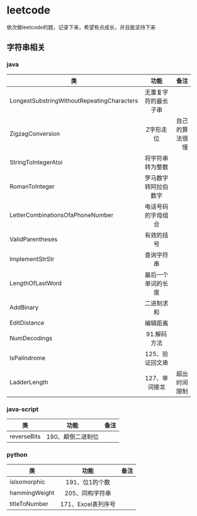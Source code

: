 # leetcode
依次做leetcode的题，记录下来，希望有点成长，并且能坚持下来

## 字符串相关

### java
| 类   |      功能      |  备注 |
|----------|:-------------:|------:|
| LongestSubstringWithoutRepeatingCharacters |  无重复字符的最长子串 |  |
| ZigzagConversion |  Z字形走位 | 自己的算法很慢 |
| StringToIntegerAtoi |  将字符串转为整数 |  |
| RomanToInteger |  罗马数字转阿拉伯数字 |  |
| LetterCombinationsOfaPhoneNumber |  电话号码的字母组合 |  |
| ValidParentheses |  有效的括号 |  |
| ImplementStrStr |  查询字符串 |  |
| LengthOfLastWord |  最后一个单词的长度 |  |
| AddBinary |  二进制求和 |  |
| EditDistance |  编辑距离 |  |
| NumDecodings |  91.解码方法 |  |
| IsPalindrome |  125、验证回文串 |  |
| LadderLength |  127、单词接龙 | 超出时间限制 |


### java-script
| 类   |      功能      |  备注 |
|----------|:-------------:|------:|
| reverseBits |  190、颠倒二进制位 |  |

### python
| 类   |      功能      |  备注 |
|----------|:-------------:|------:|
| isIsomorphic |  191、位1的个数 |  |
| hammingWeight |  205、同构字符串 |  |
| titleToNumber |  171、Excel表列序号 |  |
